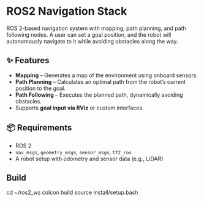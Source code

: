 # ROS2 Navigation Stack
ROS 2-based navigation system with mapping, path planning, and path following nodes.
A user can set a goal position, and the robot will autonomously navigate to it while avoiding obstacles along the way.


## ✨ Features
- **Mapping** – Generates a map of the environment using onboard sensors.
- **Path Planning** – Calculates an optimal path from the robot’s current position to the goal.
- **Path Following** – Executes the planned path, dynamically avoiding obstacles.
- Supports **goal input via RViz** or custom interfaces.


## 📦 Requirements
- ROS 2
- `nav_msgs`, `geometry_msgs`, `sensor_msgs`, `tf2_ros`
- A robot setup with odometry and sensor data (e.g., LiDAR)


## Build
cd ~/ros2_ws
colcon build
source install/setup.bash
